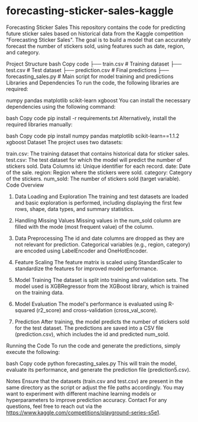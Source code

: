 # forecasting-sticker-sales-kaggle

Forecasting Sticker Sales
This repository contains the code for predicting future sticker sales based on historical data from the Kaggle competition "Forecasting Sticker Sales". The goal is to build a model that can accurately forecast the number of stickers sold, using features such as date, region, and category.

Project Structure
bash
Copy code
├── train.csv            # Training dataset
├── test.csv             # Test dataset
├── prediction.csv      # Final predictions
├── forecasting_sales.py # Main script for model training and predictions
Libraries and Dependencies
To run the code, the following libraries are required:

numpy
pandas
matplotlib
scikit-learn
xgboost
You can install the necessary dependencies using the following command:

bash
Copy code
pip install -r requirements.txt
Alternatively, install the required libraries manually:

bash
Copy code
pip install numpy pandas matplotlib scikit-learn==1.1.2 xgboost
Dataset
The project uses two datasets:

train.csv: The training dataset that contains historical data for sticker sales.
test.csv: The test dataset for which the model will predict the number of stickers sold.
Data Columns
id: Unique identifier for each record.
date: Date of the sale.
region: Region where the stickers were sold.
category: Category of the stickers.
num_sold: The number of stickers sold (target variable).
Code Overview
1. Data Loading and Exploration
The training and test datasets are loaded and basic exploration is performed, including displaying the first few rows, shape, data types, and summary statistics.

2. Handling Missing Values
Missing values in the num_sold column are filled with the mode (most frequent value) of the column.

3. Data Preprocessing
The id and date columns are dropped as they are not relevant for prediction.
Categorical variables (e.g., region, category) are encoded using LabelEncoder and OneHotEncoder.
4. Feature Scaling
The feature matrix is scaled using StandardScaler to standardize the features for improved model performance.

5. Model Training
The dataset is split into training and validation sets. The model used is XGBRegressor from the XGBoost library, which is trained on the training data.

6. Model Evaluation
The model's performance is evaluated using R-squared (r2_score) and cross-validation (cross_val_score).

7. Prediction
After training, the model predicts the number of stickers sold for the test dataset. The predictions are saved into a CSV file (prediction.csv), which includes the id and predicted num_sold.

Running the Code
To run the code and generate the predictions, simply execute the following:

bash
Copy code
python forecasting_sales.py
This will train the model, evaluate its performance, and generate the prediction file (prediction5.csv).

Notes
Ensure that the datasets (train.csv and test.csv) are present in the same directory as the script or adjust the file paths accordingly.
You may want to experiment with different machine learning models or hyperparameters to improve prediction accuracy.
Contact
For any questions, feel free to reach out via the https://www.kaggle.com/competitions/playground-series-s5e1.
